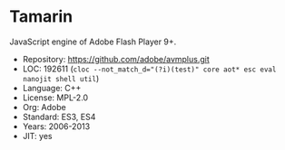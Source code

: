 # Tamarin

JavaScript engine of Adobe Flash Player 9+.

* Repository: https://github.com/adobe/avmplus.git
* LOC:        192611 (`cloc --not_match_d="(?i)(test)" core aot* esc eval nanojit shell util`)
* Language:   C++
* License:    MPL-2.0
* Org:        Adobe
* Standard:   ES3, ES4
* Years:      2006-2013
* JIT:        yes
